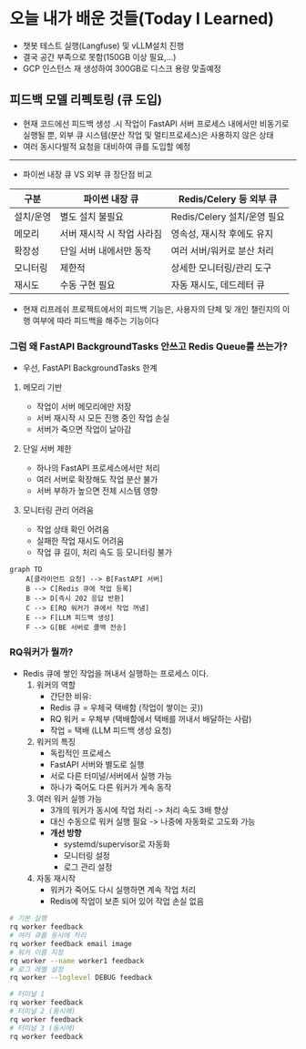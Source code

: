 # 오늘 내가 배운 것들(Today I Learned)

- 챗봇 테스트 실행(Langfuse) 및 vLLM설치 진행
- 결국 공간 부족으로 못함(150GB 이상 필요,...)
- GCP 인스턴스 재 생성하여 300GB로 디스크 용량 맞출예정

## 피드백 모델 리펙토링 (큐 도입)

- 현재 코드에선 피드백 생성 .시 작업이 FastAPI 서버 프로세스 내에서만 비동기로 실행될 뿐, 외부 큐 시스템(분산 작업 및 멀티프로세스)은 사용하지 않은 상태
- 여러 동시다발적 요청을 대비하여 큐를 도입할 예정

---

- 파이썬 내장 큐 VS 외부 큐 장단점 비교

| **구분** | **파이썬 내장 큐**      | **Redis/Celery 등 외부 큐** |
| ------ | ----------------- | ----------------------- |
| 설치/운영  | 별도 설치 불필요       | Redis/Celery 설치/운영 필요 |
| 메모리    | 서버 재시작 시 작업 사라짐 | 영속성, 재시작 후에도 유지       |
| 확장성    | 단일 서버 내에서만 동작   | 여러 서버/워커로 분산 처리       |
| 모니터링   | 제한적             | 상세한 모니터링/관리 도구        |
| 재시도    | 수동 구현 필요        | 자동 재시도, 데드레터 큐        |

- 현재 리프레쉬 프로젝트에서의 피드백 기능은,  사용자의 단체 및 개인 챌린지의 이행 여부에 따라 피드백을 해주는 기능이다 

### 그럼 왜 FastAPI BackgroundTasks 안쓰고 Redis Queue를 쓰는가?

- 우선, FastAPI BackgroundTasks 한계

1. 메모리 기반
    - 작업이 서버 메모리에만 저장
    - 서버 재시작 시 모든 진행 중인 작업 손실
    - 서버가 죽으면 작업이 날아감

2. 단일 서버 제한
    - 하나의 FastAPI 프로세스에서만 처리
    - 여러 서버로 확장해도 작업 분산 불가
    - 서버 부하가 높으면 전체 시스템 영향

3. 모니터링 관리 어려움
    - 작업 상태 확인 어려움
    - 실패한 작업 재시도 어려움
    - 작업 큐 길이, 처리 속도 등 모니터링 불가

```mermaid
graph TD
    A[클라이언트 요청] --> B[FastAPI 서버]
    B --> C[Redis 큐에 작업 등록]
    B --> D[즉시 202 응답 반환]
    C --> E[RQ 워커가 큐에서 작업 꺼냄]
    E --> F[LLM 피드백 생성]
    F --> G[BE 서버로 콜백 전송]
```

### RQ워커가 뭘까?

- Redis 큐에 쌓인 작업을 꺼내서 실행하는 프로세스 이다.
    1. 워커의 역할
        - 간단한 비유:
        - Redis 큐 = 우체국 택배함 (작업이 쌓이는 곳))
        - RQ 워커 = 우체부 (택배함에서 택배를 꺼내서 배달하는 사람)
        - 작업 = 택배 (LLM 피드백 생성 요청)
    2. 워커의 특징
        - 독립적인 프로세스
        - FastAPI 서버와 별도로 실행
        - 서로 다른 터미널/서버에서 실행 가능
        - 하나가 죽어도 다른 워커가 계속 동작
    3. 여러 워커 실행 가능
        - 3개의 워커가 동시에 작업 처리 -> 처리 속도 3배 향상
        - 대신 수동으로 워커 실행 필요 -> 나중에 자동화로 고도화 가능
        - **개선 방향**
            - systemd/supervisor로 자동화
            - 모니터링 설정
            - 로그 관리 설정
    4. 자동 재시작
        - 워커가 죽어도 다시 실행하면 계속 작업 처리
        - Redis에 작업이 보존 되어 있어 작업 손실 없음  

```bash
# 기본 실행
rq worker feedback
# 여러 큐를 동시에 처리
rq worker feedback email image
# 워커 이름 지정
rq worker --name worker1 feedback
# 로그 레벨 설정
rq worker --loglevel DEBUG feedback
```

```bash
# 터미널 1
rq worker feedback
# 터미널 2 (동시에)
rq worker feedback
# 터미널 3 (동시에)
rq worker feedback
```
